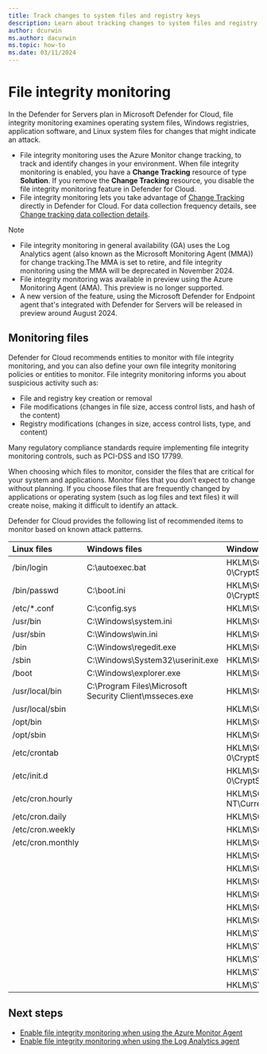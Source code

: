 ```yaml
---
title: Track changes to system files and registry keys
description: Learn about tracking changes to system files and registry keys with file integrity monitoring in Microsoft Defender for Cloud.
author: dcurwin
ms.author: dacurwin
ms.topic: how-to
ms.date: 03/11/2024
---
```

# File integrity monitoring

In the Defender for Servers plan in Microsoft Defender for Cloud, file integrity monitoring examines operating system files, Windows registries, application software, and Linux system files for changes that might indicate an attack.

- File integrity monitoring uses the Azure Monitor change tracking, to track and identify changes in your environment. When file integrity monitoring  is enabled, you have a **Change Tracking** resource of type **Solution**. If you remove the **Change Tracking** resource, you disable the file integrity monitoring  feature in Defender for Cloud.
- File integrity monitoring  lets you take advantage of [Change Tracking](../automation/change-tracking/overview.md) directly in Defender for Cloud. For data collection frequency details, see [Change tracking data collection details](../automation/change-tracking/overview.md#change-tracking-and-inventory-data-collection).

> [!Note]
> - File integrity monitoring in general availability (GA) uses the Log Analytics agent (also known as the Microsoft Monitoring Agent (MMA)) for change tracking.The MMA is set to retire, and file integrity monitoring using the MMA will be deprecated in November 2024.
> - File integrity monitoring was available in preview using the Azure Monitoring Agent (AMA). This preview is no longer supported.
> - A new version of the feature, using the Microsoft Defender for Endpoint agent that's integrated with Defender for Servers will be released in preview around August 2024.

## Monitoring files

Defender for Cloud recommends entities to monitor with file integrity monitoring, and you can also define your own file integrity monitoring policies or entities to monitor. File integrity monitoring  informs you about suspicious activity such as:

- File and registry key creation or removal
- File modifications (changes in file size, access control lists, and hash of the content)
- Registry modifications (changes in size, access control lists, type, and content)

Many regulatory compliance standards require implementing file integrity monitoring controls, such as PCI-DSS and ISO 17799.

When choosing which files to monitor, consider the files that are critical for your system and applications. Monitor files that you don’t expect to change without planning. If you choose files that are frequently changed by applications or operating system (such as log files and text files) it will create noise, making it difficult to identify an attack.

Defender for Cloud provides the following list of recommended items to monitor based on known attack patterns.

|Linux files|Windows files|Windows registry keys (HKLM = HKEY_LOCAL_MACHINE)|
|:----|:----|:----|
|/bin/login|C:\autoexec.bat|HKLM\SOFTWARE\Microsoft\Cryptography\OID\EncodingType 0\CryptSIPDllRemoveSignedDataMsg\{C689AAB8-8E78-11D0-8C47-00C04FC295EE}|
|/bin/passwd|C:\boot.ini|HKLM\SOFTWARE\Microsoft\Cryptography\OID\EncodingType 0\CryptSIPDllRemoveSignedDataMsg\{603BCC1F-4B59-4E08-B724-D2C6297EF351}|
|/etc/*.conf|C:\config.sys|HKLM\SOFTWARE\Microsoft\Windows NT\CurrentVersion\IniFileMapping\SYSTEM.ini\boot|
|/usr/bin|C:\Windows\system.ini|HKLM\SOFTWARE\Microsoft\Windows NT\CurrentVersion\Windows|
|/usr/sbin|C:\Windows\win.ini|HKLM\SOFTWARE\Microsoft\Windows NT\CurrentVersion\Winlogon|
|/bin|C:\Windows\regedit.exe|HKLM\SOFTWARE\Microsoft\Windows\CurrentVersion\Explorer\Shell Folders|
|/sbin|C:\Windows\System32\userinit.exe|HKLM\SOFTWARE\Microsoft\Windows\CurrentVersion\Explorer\User Shell Folders|
|/boot|C:\Windows\explorer.exe|HKLM\SOFTWARE\Microsoft\Windows\CurrentVersion\Run|
|/usr/local/bin|C:\Program Files\Microsoft Security Client\msseces.exe|HKLM\SOFTWARE\Microsoft\Windows\CurrentVersion\RunOnce|
|/usr/local/sbin||HKLM\SOFTWARE\Microsoft\Windows\CurrentVersion\RunOnceEx|
|/opt/bin||HKLM\SOFTWARE\Microsoft\Windows\CurrentVersion\RunServices|
|/opt/sbin||HKLM\SOFTWARE\Microsoft\Windows\CurrentVersion\RunServicesOnce|
|/etc/crontab||HKLM\SOFTWARE\WOW6432Node\Microsoft\Cryptography\OID\EncodingType 0\CryptSIPDllRemoveSignedDataMsg\{C689AAB8-8E78-11D0-8C47-00C04FC295EE}|
|/etc/init.d||HKLM\SOFTWARE\WOW6432Node\Microsoft\Cryptography\OID\EncodingType 0\CryptSIPDllRemoveSignedDataMsg\{603BCC1F-4B59-4E08-B724-D2C6297EF351}|
|/etc/cron.hourly||HKLM\SOFTWARE\WOW6432Node\Microsoft\Windows NT\CurrentVersion\IniFileMapping\system.ini\boot|
|/etc/cron.daily||HKLM\SOFTWARE\WOW6432Node\Microsoft\Windows NT\CurrentVersion\Windows|
|/etc/cron.weekly||HKLM\SOFTWARE\WOW6432Node\Microsoft\Windows NT\CurrentVersion\Winlogon|
|/etc/cron.monthly||HKLM\SOFTWARE\WOW6432Node\Microsoft\Windows\CurrentVersion\Explorer\Shell Folders|
|||HKLM\SOFTWARE\WOW6432Node\Microsoft\Windows\CurrentVersion\Explorer\User Shell Folders|
|||HKLM\SOFTWARE\WOW6432Node\Microsoft\Windows\CurrentVersion\Run|
|||HKLM\SOFTWARE\WOW6432Node\Microsoft\Windows\CurrentVersion\RunOnce|
|||HKLM\SOFTWARE\WOW6432Node\Microsoft\Windows\CurrentVersion\RunOnceEx|
|||HKLM\SOFTWARE\WOW6432Node\Microsoft\Windows\CurrentVersion\RunServices|
|||HKLM\SOFTWARE\WOW6432Node\Microsoft\Windows\CurrentVersion\RunServicesOnce|
|||HKLM\SYSTEM\CurrentControlSet\Control\hivelist|
|||HKLM\SYSTEM\CurrentControlSet\Control\Session Manager\KnownDLLs|
|||HKLM\SYSTEM\CurrentControlSet\Services\SharedAccess\Parameters\FirewallPolicy\DomainProfile|
|||HKLM\SYSTEM\CurrentControlSet\Services\SharedAccess\Parameters\FirewallPolicy\PublicProfile|
|||HKLM\SYSTEM\CurrentControlSet\Services\SharedAccess\Parameters\FirewallPolicy\StandardProfile|

## Next steps

- [Enable file integrity monitoring when using the Azure Monitor Agent](file-integrity-monitoring-enable-ama.md)
- [Enable file integrity monitoring when using the Log Analytics agent](file-integrity-monitoring-enable-log-analytics.md)
